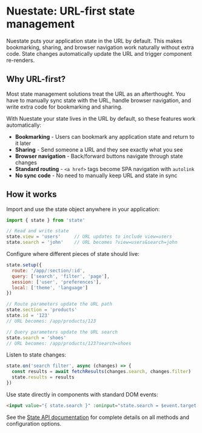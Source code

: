 
# Nuestate: URL-first state management
Nuestate puts your application state in the URL by default. This makes bookmarking, sharing, and browser navigation work naturally without extra code. State changes automatically update the URL and trigger component re-renders.

## Why URL-first?
Most state management solutions treat the URL as an afterthought. You have to manually sync state with the URL, handle browser navigation, and write extra code for bookmarking and sharing.

With Nuestate your state lives in the URL by default, so these features work automatically:

- **Bookmarking** - Users can bookmark any application state and return to it later
- **Sharing** - Send someone a URL and they see exactly what you see
- **Browser navigation** - Back/forward buttons navigate through state changes
- **Standard routing** - `<a href>` tags become SPA navigation with `autolink`
- **No sync code** - No need to manually keep URL and state in sync


## How it works

Import and use the state object anywhere in your application:

```javascript
import { state } from 'state'

// Read and write state
state.view = 'users'     // URL updates to include view=users
state.search = 'john'    // URL becomes ?view=users&search=john
```

Configure where different pieces of state should live:

```javascript
state.setup({
  route: '/app/:section/:id',
  query: ['search', 'filter', 'page'],
  session: ['user', 'preferences'],
  local: ['theme', 'language']
})

// Route parameters update the URL path
state.section = 'products'
state.id = '123'
// URL becomes: /app/products/123

// Query parameters update the URL search
state.search = 'shoes'
// URL becomes: /app/products/123?search=shoes
```

Listen to state changes:

```javascript
state.on('search filter', async (changes) => {
  const results = await fetchResults(changes.search, changes.filter)
  state.results = results
})
```

Use state directly in components with standard DOM events:

```html
<input value="{ state.search }" :oninput="state.search = $event.target.value">
```

See the [State API documentation](https://nuejs.org/docs/state-api) for complete details on all methods and configuration options.

